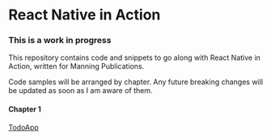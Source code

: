 # React Native in Action

### This is a work in progress

This repository contains code and snippets to go along with React Native in Action, written for Manning Publications.

Code samples will be arranged by chapter. Any future breaking changes will be updated as soon as I am aware of them.

#### Chapter 1

[TodoApp](https://github.com/dabit3/react-native-in-action/tree/master/Chapter1/todoApp)
